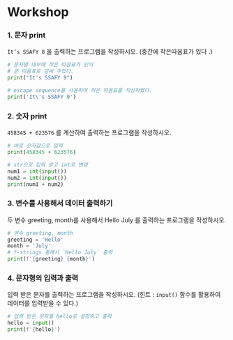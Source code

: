 # Workshop

### 1. 문자 print
`It’s SSAFY 8` 을 출력하는 프로그램을 작성하시오. (중간에 작은따옴표가 있다 .)
```python
# 문자열 내부에 작은 따음표가 있어
# 큰 따옴표로 감싸 주었다.
print("It's SSAFY 9")

# escape sequence를 사용하여 작은 따옴표를 작성하였다.
print('It\'s SSAFY 9')
```


### 2. 숫자 print
`458345 + 623576` 를 계산하여 출력하는 프로그램을 작성하시오.
```python
# 바로 숫자값으로 입력
print(458345 + 623576)

# str으로 입력 받고 int로 변경
num1 = int(input())
num2 = int(input())
print(num1 + num2)
```


### 3. 변수를 사용해서 데이터 출력하기
두 변수 greeting, month를 사용해서 Hello July 를 출력하는 프로그램을 작성하시오.
```python
# 변수 greeting, month 
greeting = 'Hello'
month = 'July'
# f-strings 통해서 `Hello July` 출력
print(f'{greeting} {month}')
```



### 4. 문자형의 입력과 출력
입력 받은 문자를 출력하는 프로그램을 작성하시오.
(힌트 : `input()` 함수를 활용하여 데이터를 입력받을 수 있다.)

```python
# 입력 받은 문자를 hello로 설정하고 출력
hello = input()
print(f'{hello}')
```
